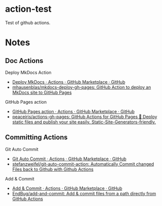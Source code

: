 # action-test
Test of github actions.

# Notes

## Doc Actions

Deploy MkDocs Action
* [Deploy MkDocs · Actions · GitHub Marketplace · GitHub](https://github.com/marketplace/actions/deploy-mkdocs)
* [mhausenblas/mkdocs-deploy-gh-pages: GitHub Action to deploy an MkDocs site to GitHub Pages](https://github.com/mhausenblas/mkdocs-deploy-gh-pages)

GitHub Pages action
* [GitHub Pages action · Actions · GitHub Marketplace · GitHub](https://github.com/marketplace/actions/github-pages-action)
* [peaceiris/actions-gh-pages: GitHub Actions for GitHub Pages 🚀 Deploy static files and publish your site easily. Static-Site-Generators-friendly.](https://github.com/peaceiris/actions-gh-pages)

## Committing Actions

Git Auto Commit
* [Git Auto Commit · Actions · GitHub Marketplace · GitHub](https://github.com/marketplace/actions/git-auto-commit)
* [stefanzweifel/git-auto-commit-action: Automatically Commit changed Files back to Github with Github Actions](https://github.com/stefanzweifel/git-auto-commit-action)

Add & Commit
* [Add & Commit · Actions · GitHub Marketplace · GitHub](https://github.com/marketplace/actions/add-commit)
* [ EndBug/add-and-commit: Add & commit files from a path directly from GitHub Actions](https://github.com/EndBug/add-and-commit)
